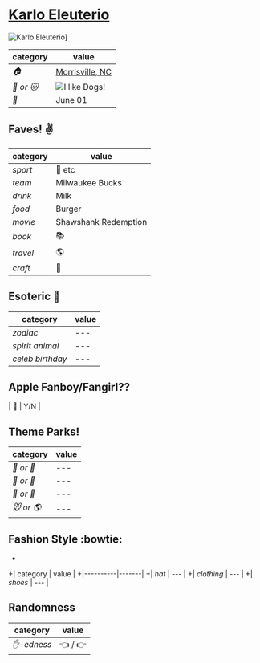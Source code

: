 # [Karlo Eleuterio](https://github.com/karjac14)

![Karlo Eleuterio](https://avatars3.githubusercontent.com/u/8317978?v=3&s=460)]

| category | value |
|-----------|-------|
| _:house:_ | [Morrisville, NC](https://www.google.com/maps/place/Morrisville,+NC/@35.8329151,-78.8396159,13z/data=!3m1!4b1!4m2!3m1!1s0x89ac9265aefc41d7:0xe1bf2f033fa3ab3e) |
| _:dog: or :cat:_ | ![I like Dogs!](https://fbcdn-profile-a.akamaihd.net/hprofile-ak-xaf1/v/t1.0-1/c32.36.403.403/s50x50/255140_189734451079563_7005188_n.jpg?oh=d53fcf0c7fd25d1dca08d2723891e868&oe=5645EC6E&__gda__=1447060195_41c52cc8dde1c114548d0f01dd7c1c73) |
| _:birthday:_ | June 01 |

## Faves! :v:

| category | value |
|----------|--------|
| _sport_  |  :basketball: etc |
| _team_   | Milwaukee Bucks |
| _drink_  | Milk |
| _food_   | Burger |
| _movie_  | Shawshank Redemption |
| _book_  | :books: |
| _travel_ | :earth_americas: |
| _craft_  | :art: |

## Esoteric :crystal_ball:

| category | value |
|----------|-------|
| _zodiac_ | --- |
| _spirit animal_ | --- |
| _celeb birthday_ | --- |

## Apple Fanboy/Fangirl??
| :iphone: | Y/N |

## Theme Parks!
| category | value |
|----------|--------|
| _:ferris_wheel: or :roller_coaster:_ | --- |
| _:monorail: or :bus:_ | --- |
| _:poultry_leg: or :hamburger:_ | --- |
| _:mouse: or :earth_americas:_| --- |

## Fashion Style :bowtie:
+
+| category | value |
+|----------|-------|
+| _hat_ | --- |
+| _clothing_ | --- |
+| _shoes_ | --- |

## Randomness

| category        | value                        |
|-----------------|------------------------------|
| _:hand:-edness_ | :point_left: / :point_right: |
